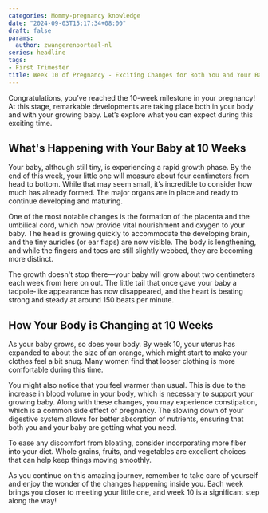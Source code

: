 ```yaml
---
categories: Mommy-pregnancy knowledge
date: "2024-09-03T15:17:34+08:00"
draft: false
params:
  author: zwangerenportaal-nl
series: headline
tags:
- First Trimester
title: Week 10 of Pregnancy - Exciting Changes for Both You and Your Baby
---
```


Congratulations, you’ve reached the 10-week milestone in your pregnancy! At this stage, remarkable developments are taking place both in your body and with your growing baby. Let’s explore what you can expect during this exciting time.

<!--more-->

## What's Happening with Your Baby at 10 Weeks
Your baby, although still tiny, is experiencing a rapid growth phase. By the end of this week, your little one will measure about four centimeters from head to bottom. While that may seem small, it’s incredible to consider how much has already formed. The major organs are in place and ready to continue developing and maturing.

One of the most notable changes is the formation of the placenta and the umbilical cord, which now provide vital nourishment and oxygen to your baby. The head is growing quickly to accommodate the developing brain, and the tiny auricles (or ear flaps) are now visible. The body is lengthening, and while the fingers and toes are still slightly webbed, they are becoming more distinct.

The growth doesn't stop there—your baby will grow about two centimeters each week from here on out. The little tail that once gave your baby a tadpole-like appearance has now disappeared, and the heart is beating strong and steady at around 150 beats per minute.

## How Your Body is Changing at 10 Weeks
As your baby grows, so does your body. By week 10, your uterus has expanded to about the size of an orange, which might start to make your clothes feel a bit snug. Many women find that looser clothing is more comfortable during this time.

You might also notice that you feel warmer than usual. This is due to the increase in blood volume in your body, which is necessary to support your growing baby. Along with these changes, you may experience constipation, which is a common side effect of pregnancy. The slowing down of your digestive system allows for better absorption of nutrients, ensuring that both you and your baby are getting what you need.

To ease any discomfort from bloating, consider incorporating more fiber into your diet. Whole grains, fruits, and vegetables are excellent choices that can help keep things moving smoothly.

As you continue on this amazing journey, remember to take care of yourself and enjoy the wonder of the changes happening inside you. Each week brings you closer to meeting your little one, and week 10 is a significant step along the way!
 
